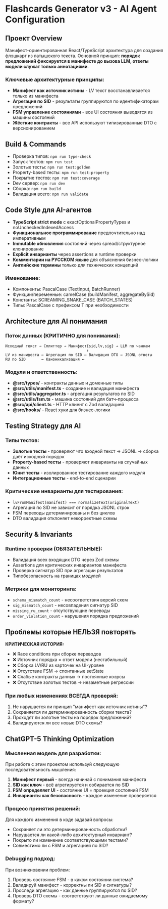 # Flashcards Generator v3 - AI Agent Configuration

## Проект Overview

Манифест-ориентированная React/TypeScript архитектура для создания флэшкарт из латышского текста.
Основной принцип: **порядок предложений фиксируется в манифесте до вызова LLM, ответы модели служат
только аннотациями**.

### Ключевые архитектурные принципы:

- **Манифест как источник истины** - LV текст восстанавливается только из манифеста
- **Агрегация по SID** - результаты группируются по идентификаторам предложений
- **FSM управление состояниями** - все UI состояния выводятся из машины состояний
- **Жёсткие контракты** - все API используют типизированные DTO с версионированием

## Build & Commands

- Проверка типов: `npm run type-check`
- Запуск тестов: `npm run test`
- Золотые тесты: `npm run test:golden`
- Property-based тесты: `npm run test:property`
- Покрытие тестов: `npm run test:coverage`
- Dev сервер: `npm run dev`
- Сборка: `npm run build`
- Валидация всего: `npm run validate`

## Code Style для AI-агентов

- **TypeScript strict mode** с exactOptionalPropertyTypes и noUncheckedIndexedAccess
- **Функциональное программирование** предпочтительно над императивным
- **Immutable обновления** состояний через spread/структурное клонирование
- **Explicit инварианты** через assertions и runtime проверки
- **Комментарии на РУССКОМ языке** для объяснения бизнес-логики
- **Английские термины** только для технических концепций

### Именование:

- Компоненты: PascalCase (TextInput, BatchRunner)
- Функции/переменные: camelCase (buildManifest, aggregateBySid)
- Константы: SCREAMING_SNAKE_CASE (BATCH_STATES)
- Типы: PascalCase с префиксом T при необходимости

## Architecture для AI понимания

### Поток данных (КРИТИЧНО для понимания):

```
Исходный текст → Сплиттер → Манифест{sid,lv,sig} → LLM по чанкам
                                    ↑
LV из манифеста ← Агрегация по SID ← Валидация DTO ← JSONL ответы
RU по SID       ← Каноникализация ←
```

### Модули и ответственность:

- **@src/types/** - контракты данных и доменные типы
- **@src/utils/manifest.ts** - создание и валидация манифеста
- **@src/utils/aggregator.ts** - агрегация результатов по SID
- **@src/utils/fsm.ts** - машина состояний для батч-процесса
- **@src/api/client.ts** - HTTP клиент с Zod валидацией
- **@src/hooks/** - React хуки для бизнес-логики

## Testing Strategy для AI

### Типы тестов:

- **Золотые тесты** - проверяют что входной текст → JSONL → сборка даёт исходный порядок
- **Property-based тесты** - проверяют инварианты на случайных данных
- **Юнит тесты** - изолированное тестирование каждого модуля
- **Интеграционные тесты** - end-to-end сценарии

### Критические инварианты для тестирования:

- `lvFromManifest(manifest) === normalizeText(originalText)`
- Агрегация по SID не зависит от порядка JSONL строк
- FSM переходы детерминированы и без циклов
- DTO валидация отклоняет некорректные схемы

## Security & Invariants

### Runtime проверки (ОБЯЗАТЕЛЬНЫЕ):

- Валидация всех входящих DTO через Zod схемы
- Assertions для критических инвариантов манифеста
- Проверка сигнатур SID при агрегации результатов
- Типобезопасность на границах модулей

### Метрики для мониторинга:

- `schema_mismatch_count` - несоответствия версий схем
- `sig_mismatch_count` - несовпадения сигнатур SID
- `missing_ru_count` - отсутствующие переводы
- `order_violation_count` - нарушения порядка предложений

## Проблемы которые НЕЛЬЗЯ повторять

**КРИТИЧЕСКАЯ ИСТОРИЯ:**

- ❌ Race conditions при сборке переводов
- ❌ Источник порядка = ответ модели (нестабильный)
- ❌ Сборка LV/RU из карточек на UI-уровне
- ❌ Отсутствие FSM → спонтанные setState
- ❌ Слабые контракты данных → постоянные коэрсы
- ❌ Отсутствие золотых тестов → незаметные регрессии

### При любых изменениях ВСЕГДА проверяй:

1. Не нарушается ли принцип "манифест как источник истины"?
2. Сохраняется ли детерминированность сборки текста?
3. Проходят ли золотые тесты на порядок предложений?
4. Валидируются ли все новые DTO схемы?

## ChatGPT-5 Thinking Optimization

### Мысленная модель для разработки:

При работе с этим проектом используй следующую последовательность мышления:

1. **Манифест первый** - всегда начинай с понимания манифеста
2. **SID как ключ** - всё агрегируется и собирается по SID
3. **FSM определяет UI** - состояние UI = проекция состояний FSM
4. **Инварианты как безопасность** - каждое изменение проверяется

### Процесс принятия решений:

Для каждого изменения в коде задавай вопросы:

- Сохраняет ли это детерминированность обработки?
- Нарушается ли какой-либо архитектурный инвариант?
- Покрыто ли изменение соответствующими тестами?
- Совместимо ли с FSM и агрегацией по SID?

### Debugging подход:

При возникновении проблем:

1. Проверь состояние FSM - в каком состоянии система?
2. Валидируй манифест - корректны ли SID и сигнатуры?
3. Проследи агрегацию - как данные группируются по SID?
4. Проверь DTO схемы - соответствуют ли данные ожидаемому формату?
